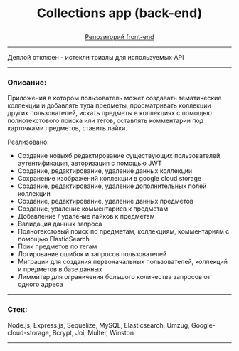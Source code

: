 # <p align="center">Collections app (back-end)</p>

<div align="center"><a href="https://github.com/Nameless501/collections_app_frontend">Репозиторий front-end</a></div>

---

Деплой отклюен - истекли триалы для используемых API

---

### Описание:

Приложения в котором пользователь может создавать тематические коллекции и добавлять туда предметы, просматривать коллекции других пользователей, искать предметы в коллекциях с помощью полнотекстового поиска или тегов, оставлять комментарии под карточками предметов, ставить лайки.

Реализовано:
- Создание новыхб редактирование существующих пользователей, аутентификация, авторизация с помощью JWT
- Создание, редактирование, удаление данных коллекции
- Сохранение изображений коллекции в google cloud storage
- Создание, редактирование, удаление дополнительных полей коллекции
- Создание, редактирование, удаление данных предметов
- Создание, удаление комментариев к предметам
- Добавление / удаление лайков к предметам
- Валидация данных запроса
- Полнотекстовый поиск по предметам, коллекциям, комментариям с помощью ElasticSearch
- Поик предметов по тегам
- Логирование ошибок и запросов пользователей
- Миграции для создания первоначальных пользователей, коллекций и предметов в базе данных
- Лиммитер для ограничения большого количества запросов от одного адреса

---

### Стек:

Node.js, Express.js, Sequelize, MySQL, Elasticsearch, Umzug, Google-cloud-storage, Bcrypt, Joi, Multer, Winston

---
